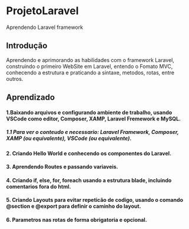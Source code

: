 # ProjetoLaravel
 Aprendendo Laravel framework

 <h2>Introdução</h2>

Aprendendo e aprimorando as habilidades com o framework Laravel, construindo o primeiro WebSite em Laravel, entendo o Fomato MVC, conhecendo a estrutura e praticando a sintaxe, metodos, rotas, entre outros.

<h2>Aprendizado</h2>

<h4><p>1.Baixando arquivos e configurando ambiente de trabalho, usando <b>VSCode</b> como editor, <b>Composer</b>, <b>XAMP</b>, <b>Laravel Fremework</b> e <b>MySQL</b>.</p></h4>

<h5><p>1.1 Para ver o conteudo e necessario: Laravel Framework, Composer, XAMP (ou equivalente), VSCode (ou equivalente).</p></h5>

<h4><p>2. Criando Hello World e conhecendo os componentes do Laravel.</p></h4>

<h4><p>3. Aprendendo Routes e passando variaveis.</p></h4>

<h4><p>4. Criando if, else, for, foreach usando a estrutura blade, incluindo comentarios fora do html.</p>

<h4><p>5. Criando Layouts para evitar repeticão de codigo, usando o comando @section e @export para definir o caminho do layout.</p></h4>

<h4><p>6. Parametros nas rotas de forma obrigatoria e opcional.</p></h4>